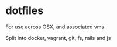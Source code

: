# dotfiles

For use across OSX, and associated vms.

Split into docker, vagrant, git, fs, rails and js
